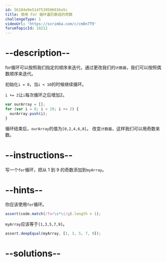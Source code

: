 ```yaml
---
id: 56104e9e514f539506016a5c
title: 使用 For 循环遍历数组的奇数
challengeType: 1
videoUrl: 'https://scrimba.com/c/cm8n7T9'
forumTopicId: 18212
---
```


# --description--

for循环可以按照我们指定的顺序来迭代，通过更改我们的`计数器`，我们可以按照偶数顺序来迭代。

初始化`i = 0`，当`i < 10`的时候继续循环。

`i += 2`让`i`每次循环之后增加2。

```js
var ourArray = [];
for (var i = 0; i < 10; i += 2) {
  ourArray.push(i);
}
```

循环结束后，`ourArray`的值为`[0,2,4,6,8]`。 改变`计数器`，这样我们可以用奇数来数。

# --instructions--

写一个`for`循环，把从 1 到 9 的奇数添加到`myArray`。

# --hints--

你应该使用`for`循环。

```js
assert(code.match(/for\s*\(/g).length > 1);
```

`myArray`应该等于`[1,3,5,7,9]`。

```js
assert.deepEqual(myArray, [1, 3, 5, 7, 9]);
```

# --solutions--

